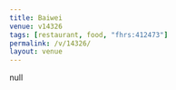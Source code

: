 ```yaml
---
title: Baiwei
venue: v14326
tags: [restaurant, food, "fhrs:412473"]
permalink: /v/14326/
layout: venue
---
```

null